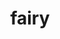 ---
layout: people&body
title: fairy
emoji: fairy
permalink: 🧚.html
image: assets/img/3moji/fairy.png
---
